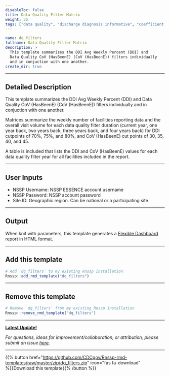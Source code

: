 ```yaml
---
disableToc: false
title: Data Quality Filter Matrix
weight: 35
tags: ["data quality", "discharge diagnosis informative", "coefficient of variation", "filters", "DDI", "CoV"] 
---
```


```yaml
name: dq_filters
fullname: Data Quality Filter Matrix
description: >
  This template summarizes the DDI Avg Weekly Percent (DDI) and 
  Data Quality CoV (HasBeenE) (CoV (HasBeenE)) filters individually 
  and in conjuction with one another.
create_dir: true
```
---
## Detailed Description

This template summarizes the DDI Avg Weekly Percent (DDI) and Data Quality CoV (HasBeenE) (CoV (HasBeenE)) filters individually and in conjuction with one another. 

Matrices summarize the weekly number of facilities reporting data and the overall visit volume for each data quality filter duration (current year, one year back, two years back, three years back, and four years back) for DDI cutpoints of 70%, 75%, and 80%, and CoV (HasBeenE) cut points of 30, 35, 40, and 45. 

A table is included that lists the DDI and CoV (HasBeenE) values for each data quality filter year for all facilities included in the report.

---
## User Inputs

* NSSP Username: NSSP ESSENCE account username
* NSSP Password: NSSP account password
* Site ID: Geographic region. Can be national or a participating site. 


---
## Output

When knit with parameters, this template generates a [Flexible Dashboard](https://pkgs.rstudio.com/flexdashboard/) report in HTML format.

---
## Add this template

```r
# Add `dq_filters` to my existing Rnssp installation
Rnssp::add_rmd_template("dq_filters")
```
---
## Remove this template

```r
# Remove `dq_filters` from my existing Rnssp installation
Rnssp::remove_rmd_template("dq_filters")
```

---
[**Latest Update!**](https://cdcgov.github.io/Rnssp-rmd-templates/changelogs/#data-quality-filter-matrix-template-dq_filters)

*For questions, ideas for improvement/collaboration, or attribution, please submit an issue [here](https://github.com/CDCgov/Rnssp-rmd-templates/issues).*

---
{{% button href="https://github.com/CDCgov/Rnssp-rmd-templates/raw/master/zip/dq_filters.zip" icon="fas fa-download" %}}Download this template{{% /button %}}
